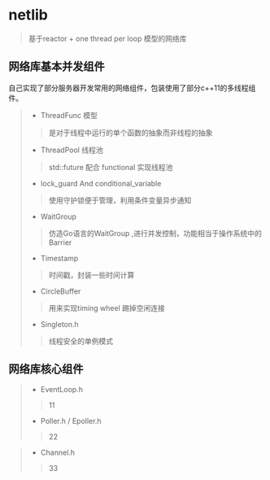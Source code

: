 # netlib
> 基于reactor + one thread per loop 模型的网络库

## 网络库基本并发组件
自己实现了部分服务器开发常用的网络组件，包装使用了部分c++11的多线程组件。
> * ThreadFunc 模型
>> 是对于线程中运行的单个函数的抽象而非线程的抽象
>
> * ThreadPool 线程池
>> std::future 配合 functional 实现线程池
> 
> * lock_guard  And conditional_variable 
>> 使用守护锁便于管理，利用条件变量异步通知
>
> * WaitGroup 
>> 仿造Go语言的WaitGroup ,进行并发控制，功能相当于操作系统中的Barrier
>
> * Timestamp 
>> 时间戳，封装一些时间计算
>
> * CircleBuffer
>> 用来实现timing wheel 踢掉空闲连接
>
> * Singleton.h
>> 线程安全的单例模式

## 网络库核心组件
> * EventLoop.h
>> 11
>
> * Poller.h / Epoller.h
>> 22
>

> * Channel.h
>> 33
>
